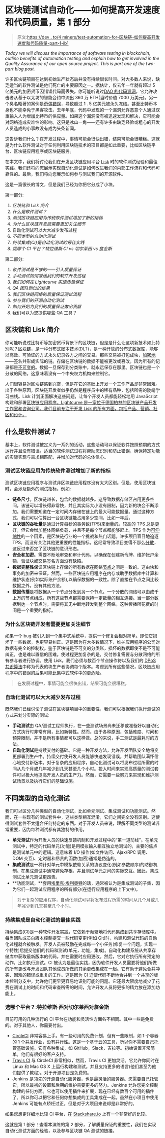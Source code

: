 # 区块链测试自动化——如何提高开发速度和代码质量，第 1 部分

> 原文:[https://dev . to/4 miners/test-automation-for-区块链-如何提高开发速度和代码质量-part-1-ib1](https://dev.to/4miners/test-automation-for-blockchain-how-to-improve-development-speed-and-code-quality-part-1-ib1)

*Today we will discuss the importance of software testing in blockchain, outline benefits of automation testing and explain how to get involved in the Quality Assurance of our open source project. This is part one of the two-part blog post.*

许多区块链项目在达到初始生产状态后并没有持续很长时间。对大多数人来说，缺乏适当的软件测试是他们死亡的主要原因之一。据估计，仅去年一年就有超过 5 亿美元的加密货币因错误代码而丢失。你可能听说过[DAO 的代码漏洞](https://medium.com/swlh/the-story-of-the-dao-its-history-and-consequences-71e6a8a551ee)，它允许攻击者从基于以太坊的智能合约中流出 360 万 ETH(当时价值 7000 万美元)。另一个臭名昭著的案例是[奇偶错误](https://elementus.io/blog/which-icos-are-affected-by-the-parity-wallet-bug/)，导致超过 1 . 5 亿美元被永久冻结。甚至比特币本身也不能幸免于黑客攻击。去年年底，代码中发现的一个漏洞允许恶意个人通过双重输入人为增加比特币的供应量。如果这个漏洞没有被迅速发现和解决，它可能会对网络造成灾难性的影响。这只是冰山一角——还有许多由缺乏经验或粗心的开发人员造成的小事故没有成为头条新闻。

这告诉我们什么？在开发过程中，事情可能会很快出错，结果可能会很糟糕。这就是为什么软件测试对于任何利用区块链技术的项目都是如此重要，比如区块链平台、区块链应用程序或区块链服务。

在本文中，我们将讨论我们在开发区块链应用平台 [Lisk](https://lisk.io) 时的软件测试经验和最佳实践。我们还将向您展示实现自动化测试是如何改进我们的内部工作流程和代码可靠性的。最后，我们将向您展示如何参与测试我们的开源软件。

这是一篇很长的博文，但是我们已经为你把它分成了小块。

第一部分:

1.  *区块链和 Lisk 简介*
2.  *什么是软件测试？*
3.  *测试区块链应用为传统软件测试增加了新的指标*
4.  *为什么区块链开发商需要更加关注细节*
5.  自动化测试可以大大减少发布过程
6.  *不同类型的自动化测试*
7.  *持续集成(CI)是自动化测试的最佳实践*
8.  *挑哪个 CI 平台？特拉维斯 CI vs 切尔莱西 vs 詹金斯*

第二部分:

1.  *软件测试是不够的——引入质量保证*
2.  *手动测试如何减缓我们的软件开发过程*
3.  *我们如何在 Lightcurve 实施质量保证*
4.  *QA 团队到位的结果*
5.  *我们区块链网络的质量保证测试流程*
6.  *参与我们的开源自动化测试*
7.  *如何开始为我们的质量保证做出贡献*
8.  我们可以为您提供哪些 QA 工具？

## 区块链和 Lisk 简介

你可能听说过比特币等加密货币背景下的区块链，但是是什么让这项新技术如此特别呢？[区块链](https://lisk.io/academy/blockchain-basics/what-is-blockchain)，是一种分布式账本技术(DLT)，是一种开放的分布式数据库，能够以高效、可验证的方式永久记录各方之间的交易。那些交易被打包成块，[加密地](https://lisk.io/academy/blockchain-basics/how-does-blockchain-work/blockchain-cryptography-explained)——签名并形成实际的链。存储在区块链的数据不能被更改或篡改，因为所有的记录都是[不可变的](https://lisk.io/academy/blockchain-basics/benefits-of-blockchain/why-is-blockchain-trustless)。数据一旦保存到分类账中，就永远保存在那里。区块链也是一个分散的网络，这意味着没有一个中央权力机构来控制它。

人们很容易对区块链感到兴奋，但是在它的基础上开发一个工作产品却非常困难。出于各种原因，区块链开发者似乎仍然是程序员中的稀有品种，包括所需的陡峭学习曲线。Lisk 计划正面解决这些问题，让每个开发人员都能轻松地用 JavaScript 构建和部署[区块链应用程序。Lightcurve 是一家位于德国柏林的区块链产品开发工作室和咨询公司。我们目前专注于开发 Lisk 的所有方面，包括产品、营销、社区和设计。](https://lisk.io/products)

## 什么是软件测试？

基本上，软件测试被定义为一系列的活动，这些活动可以保证软件按照预期的方式运行并且没有错误。适当的软件测试过程将帮助您识别和防止错误，确保特定功能的实际实现与需求相匹配，并增加对代码的总体信心。

### 测试区块链应用为传统软件测试增加了新的指标

测试区块链应用程序与测试非区块链应用程序没有太大区别。但是，使用区块链时，会涉及额外的测试指标，例如:

*   **链条尺寸**。区块链越长，包含的数据就越多。这导致数据存储区占用更多空间。该链可以增长得非常快，并且其实际大小没有限制，因为新的块会不断添加。我们需要知道在一定时间内存储在链上的最大可能数据量。通过这种方式，我们可以估算出一台区块链能占用多少空间，比如一年后。
*   **区块链的吞吐量**是通过计算每秒的事务数(TPS)来衡量的。较高的 TPS 总是更好，但它会增加整体网络负载，并且不是每个节点都能够赶上。TPS 作为[可伸缩性](https://www.codementor.io/blog/blockchain-scalability-5rs5ra8eej)的一个因素，是区块链行业的一个挑战和热门话题。许多项目盲目地追逐 TPS，而没有关注其他更重要的性能指标。这经常导致项目变得不那么[分散](https://lisk.io/academy/blockchain-basics/benefits-of-blockchain/what-is-decentralization)，这反过来否定了区块链的意识形态。
*   **安全和加密**。需要不断地审查和审计代码，以确保在创建新令牌、维护帐户余额、验证块或交易签名方面没有缺陷。
*   **数据完整性**保证区块链上存储的所有数据在网络[节点](https://lisk.io/academy/blockchain-basics/how-does-blockchain-work/nodes)之间是一致的。这由块和事务的加密来保证。然而，一些区块链应用程序在内存或助手数据库中计算和维护状态(例如实际账户余额),以确保数据的一致性。除了直接在节点之间比较数据之外，没有其他方法。
*   **数据传播**是将数据从一个节点分发到另一个节点。一个分散的网络可以由成千上万的节点组成，所有这些节点都需要保持一定数量的相互连接。当一部分数据到达一个节点时，需要将其无中断地转发到整个网络。这种传播所花费的时间是一个重要的指标。

### 为什么区块链开发者需要更加关注细节

如果一个 bug 被引入到一个集中式系统中，提供一个修复会相对简单。即使它损坏了一些数据，也更容易纠正。这是因为在大多数情况下，维护应用程序的公司对数据有完全的控制权。鉴于区块链是不可变的分类账，损坏的数据即使不是不可能纠正，也是难以置信的困难。使过程更加复杂的是，交付修复需要与分散网络的所有参与者进行协调。使用 Lisk，我们必须与数百个节点操作符以及我们的 [DPoS 共识算法](https://lisk.io/academy/blockchain-basics/how-does-blockchain-work/delegated-proof-of-stake)中称为代表的块生产者协调每个版本。考虑到所有这些情况，区块链应用程序中的错误的后果可能比集中式软件中的更危险。

> 在发展过程中，事情可能会很快出错，结果可能会很糟糕。

### 自动化测试可以大大减少发布过程

既然我们已经讨论了测试在区块链项目中的重要性，我们可以根据我们执行测试的方式来划分实际的测试:

*   **手动测试**由 QA/测试工程师执行，在一些测试场景尚未迁移或准备好以自动化方式执行时非常有用，比如新特性。然而，由于各种原因，包括难度、时间和预算限制，并不是所有事情都可以这样做。总的来说，手工测试是最耗时的方法。
*   **自动化测试**是持续交付的基础。它是一种开发方法，允许开发团队安全地将变更部署到生产中。持续交付使开发人员能够快速发现错误，并帮助团队满怀信心地交付新版本。对于复杂的应用程序，自动化测试可以将发布过程所需的时间从几个月或几年减少到几天甚至几个小时。投入时间来实现高质量的测试套件可以极大地提高开发人员的生产力。然而，它需要一些努力来实现和维护测试场景以及执行它们的基础设施。

## 不同类型的自动化测试

我们可以区分几种类型的自动化测试，比如单元测试、集成测试和功能测试。然而，在一些现有的测试套件中，这些类型相互混淆，它们之间完全没有区别。这使得测试套件不太适合任何特定的东西。对于开发人员来说，理解不同类型的测试非常重要，因为每种测试都有其独特的作用。

*   **单元测试**作为开发人员的快速反馈机制和开发过程中的“第一道防线”。在单元测试中，特定的代码单元(功能)是用模拟输入相互独立地测试的，主要的焦点是测试单元中的逻辑。这意味着 I/O 操作(如文件访问、Ajax/RPC 调用、DOM 交互)、定时器和昂贵的函数(加密)通常是伪造的。
*   **集成测试**是一种针对单元中模拟依赖关系的协议变化(例如参数顺序)的防御机制。在集成测试中通常避免存根，并且测试单元之间的实际交互。因此，集成测试比单元测试更昂贵。
*   **功能测试，**套用[埃里克·埃利奥特](https://medium.com/javascript-scene/mocking-is-a-code-smell-944a70c90a6a)的话，通常被认为是集成测试的子集，因为它们一起测试应用程序的所有部分(在运行应用程序的上下文中)。

> 对于复杂的应用程序，自动化测试可以将发布过程所需的时间从几个月或几年减少到几天甚至几个小时。

### 持续集成是自动化测试的最佳实践

持续集成(CI)是一种软件开发实践，它依赖于频繁地将代码集成到共享存储库中。每当团队成员向版本控制提交一些代码变更(例如 Git)时，构建和测试代码的自动化过程就会被触发。开发人员被鼓励在完成每一个小任务(修复一个问题，实现一个特性)后提交他们的代码和测试(单元，功能，集成)。自动化构建系统从共享存储库中获取最新版本的代码，并在需要时应用更改。然后，它对它执行所有预定的动作，比如执行测试。CI 被认为是最佳实践，因为软件开发人员需要将他们所做的所有更改与开发团队其他成员所做的其余更改集成在一起。它有助于避免合并冲突、困难的错误或重复的工作。这是因为 CI 迫使代码不断地合并到一个共享的版本控制分支中，允许他们更早更容易地识别可能的问题。它还最大限度地减少了花费在调试上的时间和代码审查所需的时间，允许开发人员将更多的精力放在添加功能上。

### 选哪个平台？:特拉维斯·西对切尔莱西对詹金斯

目前可用的几种流行的 CI 平台在功能和灵活性方面各不相同。其中一些是免费的。对于其他人，你需要付出。

*   [CircleCI](https://circleci.com) 非常容易上手。有一些可用的免费计划，但有一些限制，如 1 个容器的 1 个并发作业，没有并行性。这是一个基于云的工具，所以你不需要自己托管基础设施。它有各种集成，如 GitHub，Slack，吉拉等。初始设置非常简单，他们有很好的客户支持。
*   [Travis CI](https://travis-ci.org/) 与 CircleCI 非常相似，然而，Travis CI 更加灵活。它允许你同时在 Linux 和 Mac OS X 上运行构建和测试，并且支持更多的语言(他们甚至为他们提供了教程)。对于开源项目是免费的。
*   Jenkins 是领先的开源自动化服务器，也是最灵活的服务器。您需要自己托管它，所以最初的设置和后期的维护需要更多的努力。Jenkins 允许您完全控制构建的任何方面。它也可以使用插件来扩展，现在已经有数百个可用的插件了，所以你可以把它和任何你想集成的工具集成在一起。虽然在小项目中使用 Jenkins 可能有点矫枉过正，但是对于大项目来说却是非常好的。

如果您想更详细地比较 CI 平台，在 [Stackshare.io](https://stackshare.io/stackups/circleci-vs-jenkins-vs-travis-ci) 上有一个非常好的比较。

这就是第 1 部分！查看本演练的第 2 部分，了解质量保证的重要性，我们在实现自动化测试方面的经验，以及参与区块链 QA 测试的链接。